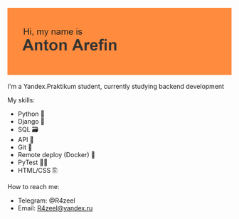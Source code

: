 ![alt text](https://github.com/R4zeel/R4zeel/blob/main/header.png?raw=true)

I'm a Yandex.Praktikum student, currently studying backend development

My skills:
- Python 🐍
- Django 🎸
- SQL 🗃️
- API 📡
- Git 🌳
- Remote deploy (Docker) 🐳
- PyTest 👨‍🔬
- HTML/CSS 🖺

How to reach me:
- Telegram: @R4zeel
- Email: R4zeel@yandex.ru

<!--
**R4zeel/R4zeel** is a ✨ _special_ ✨ repository because its `README.md` (this file) appears on your GitHub profile.

Here are some ideas to get you started:

- 🔭 I’m currently working on ...
- 🌱 I’m currently learning ...
- 👯 I’m looking to collaborate on ...
- 🤔 I’m looking for help with ...
- 💬 Ask me about ...
- 📫 How to reach me: ...
- 😄 Pronouns: ...
- ⚡ Fun fact: ...
-->
